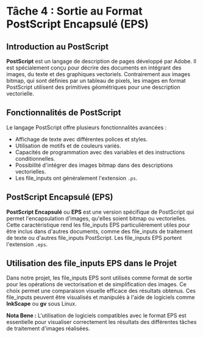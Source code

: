 # Tâche 4 : Sortie au Format PostScript Encapsulé (EPS)

## Introduction au PostScript

**PostScript** est un langage de description de pages développé par Adobe. Il est spécialement conçu pour décrire des documents en intégrant des images, du texte et des graphiques vectoriels. Contrairement aux images bitmap, qui sont définies par un tableau de pixels, les images en format PostScript utilisent des primitives géométriques pour une description vectorielle.

## Fonctionnalités de PostScript

Le langage PostScript offre plusieurs fonctionnalités avancées :

- Affichage de texte avec différentes polices et styles.
- Utilisation de motifs et de couleurs variés.
- Capacités de programmation avec des variables et des instructions conditionnelles.
- Possibilité d'intégrer des images bitmap dans des descriptions vectorielles.
- Les file_inputs ont généralement l'extension `.ps`.

## PostScript Encapsulé (EPS)

**PostScript Encapsulé** ou **EPS** est une version spécifique de PostScript qui permet l'encapsulation d'images, qu'elles soient bitmap ou vectorielles. Cette caractéristique rend les file_inputs EPS particulièrement utiles pour être inclus dans d'autres documents, comme des file_inputs de traitement de texte ou d'autres file_inputs PostScript. Les file_inputs EPS portent l'extension `.eps`.

## Utilisation des file_inputs EPS dans le Projet

Dans notre projet, les file_inputs EPS sont utilisés comme format de sortie pour les opérations de vectorisation et de simplification des images. Ce choix permet une comparaison visuelle efficace des résultats obtenus. Ces file_inputs peuvent être visualisés et manipulés à l'aide de logiciels comme **InkScape** ou **gv** sous Linux.

**Nota Bene :** L'utilisation de logiciels compatibles avec le format EPS est essentielle pour visualiser correctement les résultats des différentes tâches de traitement d'images réalisées.
